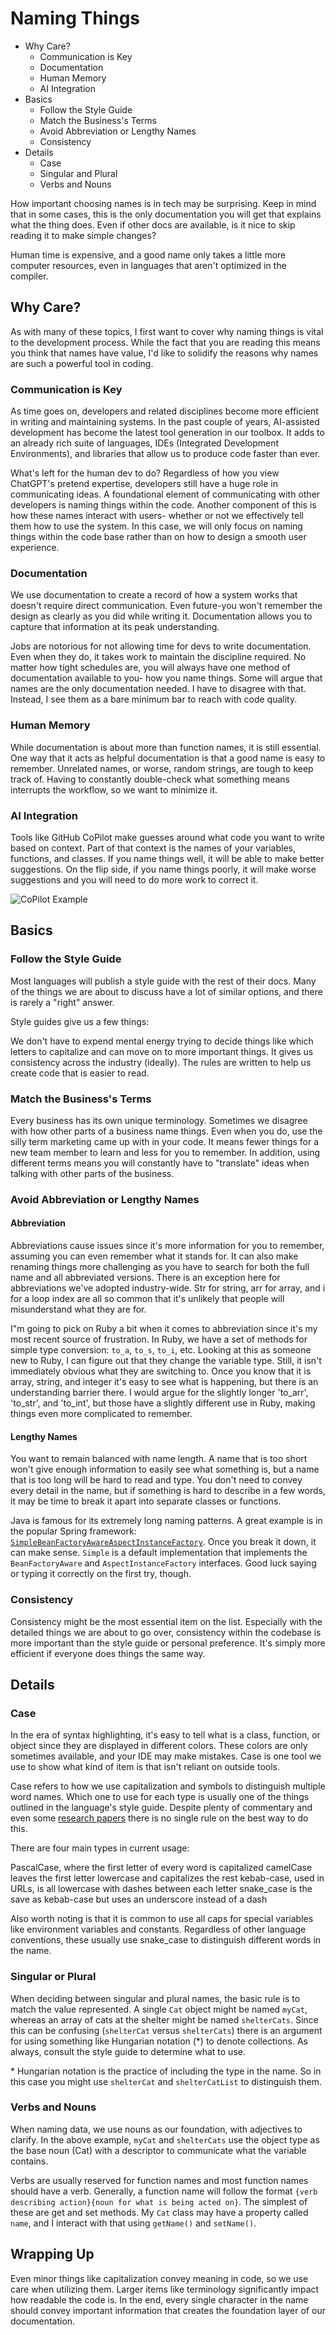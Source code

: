 # Naming Things

- Why Care?
  - Communication is Key
  - Documentation
  - Human Memory
  - AI Integration
- Basics
  - Follow the Style Guide
  - Match the Business's Terms
  - Avoid Abbreviation or Lengthy Names
  - Consistency
- Details
  - Case
  - Singular and Plural
  - Verbs and Nouns

How important choosing names is in tech may be surprising. Keep in mind that in some cases, this is the only documentation you will get that explains what the thing does. Even if other docs are available, is it nice to skip reading it to make simple changes?

Human time is expensive, and a good name only takes a little more computer resources, even in languages that aren't optimized in the compiler.

## Why Care?

As with many of these topics, I first want to cover why naming things is vital to the development process. While the fact that you are reading this means you think that names have value, I'd like to solidify the reasons why names are such a powerful tool in coding.

### Communication is Key

As time goes on, developers and related disciplines become more efficient in writing and maintaining systems. In the past couple of years, AI-assisted development has become the latest tool generation in our toolbox. It adds to an already rich suite of languages, IDEs (Integrated Development Environments), and libraries that allow us to produce code faster than ever.

What's left for the human dev to do? Regardless of how you view ChatGPT's pretend expertise, developers still have a huge role in communicating ideas. A foundational element of communicating with other developers is naming things within the code. Another component of this is how these names interact with users- whether or not we effectively tell them how to use the system. In this case, we will only focus on naming things within the code base rather than on how to design a smooth user experience.

### Documentation

We use documentation to create a record of how a system works that doesn't require direct communication. Even future-you won't remember the design as clearly as you did while writing it. Documentation allows you to capture that information at its peak understanding.

Jobs are notorious for not allowing time for devs to write documentation. Even when they do, it takes work to maintain the discipline required. No matter how tight schedules are, you will always have one method of documentation available to you- how you name things. Some will argue that names are the only documentation needed. I have to disagree with that. Instead, I see them as a bare minimum bar to reach with code quality.

### Human Memory

While documentation is about more than function names, it is still essential. One way that it acts as helpful documentation is that a good name is easy to remember. Unrelated names, or worse, random strings, are tough to keep track of. Having to constantly double-check what something means interrupts the workflow, so we want to minimize it.

### AI Integration

Tools like GitHub CoPilot make guesses around what code you want to write based on context. Part of that context is the names of your variables, functions, and classes. If you name things well, it will be able to make better suggestions. On the flip side, if you name things poorly, it will make worse suggestions and you will need to do more work to correct it.

![CoPilot Example](./images/CopilotTextSuggestion.png)

## Basics

### Follow the Style Guide

Most languages will publish a style guide with the rest of their docs. Many of the things we are about to discuss have a lot of similar options, and there is rarely a "right" answer.

Style guides give us a few things:

We don't have to expend mental energy trying to decide things like which letters to capitalize and can move on to more important things.
It gives us consistency across the industry (ideally).
The rules are written to help us create code that is easier to read.

### Match the Business's Terms

Every business has its own unique terminology. Sometimes we disagree with how other parts of a business name things. Even when you do, use the silly term marketing came up with in your code. It means fewer things for a new team member to learn and less for you to remember. In addition, using different terms means you will constantly have to "translate" ideas when talking with other parts of the business.

### Avoid Abbreviation or Lengthy Names

#### Abbreviation

Abbreviations cause issues since it's more information for you to remember, assuming you can even remember what it stands for. It can also make renaming things more challenging as you have to search for both the full name and all abbreviated versions. There is an exception here for abbreviations we've adopted industry-wide. Str for string, arr for array, and i for a loop index are all so common that it's unlikely that people will misunderstand what they are for.

I"m going to pick on Ruby a bit when it comes to abbreviation since it's my most recent source of frustration. In Ruby, we have a set of methods for simple type conversion: `to_a`, `to_s`, `to_i`, etc. Looking at this as someone new to Ruby, I can figure out that they change the variable type. Still, it isn't immediately obvious what they are switching to. Once you know that it is array, string, and integer it's easy to see what is happening, but there is an understanding barrier there. I would argue for the slightly longer 'to_arr', 'to_str', and 'to_int', but those have a slightly different use in Ruby, making things even more complicated to remember.

#### Lengthy Names

You want to remain balanced with name length. A name that is too short won't give enough information to easily see what something is, but a name that is too long will be hard to read and type. You don't need to convey every detail in the name, but if something is hard to describe in a few words, it may be time to break it apart into separate classes or functions.

Java is famous for its extremely long naming patterns. A great example is in the popular Spring framework: [`SimpleBeanFactoryAwareAspectInstanceFactory`](https://docs.spring.io/spring-framework/docs/current/javadoc-api/org/springframework/aop/config/SimpleBeanFactoryAwareAspectInstanceFactory.html). Once you break it down, it can make sense. `Simple` is a default implementation that implements the `BeanFactoryAware` and `AspectInstanceFactory` interfaces. Good luck saying or typing it correctly on the first try, though.

### Consistency

Consistency might be the most essential item on the list. Especially with the detailed things we are about to go over, consistency within the codebase is more important than the style guide or personal preference. It's simply more efficient if everyone does things the same way.

## Details

### Case

In the era of syntax highlighting, it's easy to tell what is a class, function, or object since they are displayed in different colors. These colors are only sometimes available, and your IDE may make mistakes. Case is one tool we use to show what kind of item is that isn't reliant on outside tools.

Case refers to how we use capitalization and symbols to distinguish multiple word names. Which one to use for each type is usually one of the things outlined in the language's style guide. Despite plenty of commentary and even some [research papers](http://www.cs.loyola.edu/~binkley/papers/icpc09-clouds.pdf) there is no single rule on the best way to do this.

There are four main types in current usage:

PascalCase, where the first letter of every word is capitalized
camelCase leaves the first letter lowercase and capitalizes the rest
kebab-case, used in URLs, is all lowercase with dashes between each letter
snake_case is the save as kebab-case but uses an underscore instead of a dash

Also worth noting is that it is common to use all caps for special variables like environment variables and constants. Regardless of other language conventions, these usually use snake_case to distinguish different words in the name.

### Singular or Plural

When deciding between singular and plural names, the basic rule is to match the value represented. A single `Cat` object might be named `myCat`, whereas an array of cats at the shelter might be named `shelterCats`. Since this can be confusing (`shelterCat` versus `shelterCats`) there is an argument for using something like Hungarian notation (*) to denote collections. As always, consult the style guide to determine what to use.

\* Hungarian notation is the practice of including the type in the name. So in this case you might use `shelterCat` and `shelterCatList` to distinguish them.

### Verbs and Nouns

When naming data, we use nouns as our foundation, with adjectives to clarify. In the above example, `myCat` and `shelterCats` use the object type as the base noun (Cat) with a descriptor to communicate what the variable contains.

Verbs are usually reserved for function names and most function names should have a verb. Generally, a function name will follow the format `{verb describing action}{noun for what is being acted on}`. The simplest of these are get and set methods. My `Cat` class may have a property called `name`, and I interact with that using `getName()` and `setName()`.

## Wrapping Up

Even minor things like capitalization convey meaning in code, so we use care when utilizing them. Larger items like terminology significantly impact how readable the code is. In the end, every single character in the name should convey important information that creates the foundation layer of our documentation.
